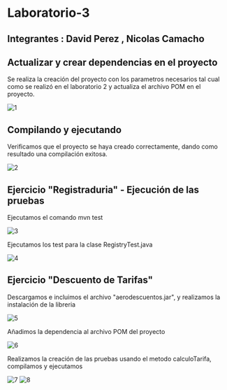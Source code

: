 # Laboratorio-3
## Integrantes : David Perez , Nicolas Camacho


## Actualizar y crear dependencias en el proyecto

Se realiza la creación del proyecto con los parametros necesarios tal cual como se realizó en el laboratorio 2 y actualiza el archivo POM en el proyecto.

![1](https://github.com/Haatom/Laboratorio-3/tree/master/Resources/JunitXML.PNG)

## Compilando y ejecutando

Verificamos que el proyecto se haya creado correctamente, dando como resultado una compilación exitosa.

![2](https://github.com/Haatom/Laboratorio-3/tree/master/Resources/Captura.PNG)


## Ejercicio "Registraduria" - Ejecución de las pruebas

Ejecutamos el comando mvn test

![3](https://github.com/Haatom/Laboratorio-3/tree/master/Resources/EjecutarTest.PNG)

Ejecutamos los test para la clase RegistryTest.java

![4](https://github.com/Haatom/Laboratorio-3/tree/master/Resources/testRealizados.PNG)

## Ejercicio "Descuento de Tarifas"

Descargamos e incluimos el archivo "aerodescuentos.jar", y realizamos la instalación de la libreria

![5](https://github.com/Haatom/Laboratorio-3/tree/master/Resources/instalacionLibreria.PNG)

Añadimos la dependencia al archivo POM del proyecto

![6](https://github.com/Haatom/Laboratorio-3/tree/master/Resources/agregarDependencia.PNG)

Realizamos la creación de las pruebas usando el metodo calculoTarifa, compilamos y ejecutamos

![7](https://github.com/Haatom/Laboratorio-3/tree/master/Resources/EjecutarTest.PNG)
![8](https://github.com/Haatom/Laboratorio-3/tree/master/Resources/EjecutarTest2.PNG)






           
